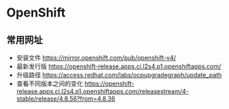 # OpenShift

## 常用网址

- 安装文件 https://mirror.openshift.com/pub/openshift-v4/
- 最新发行版 https://openshift-release.apps.ci.l2s4.p1.openshiftapps.com/
- 升级路径 https://access.redhat.com/labs/ocpupgradegraph/update_path
- 查看不同版本之间的变化 https://openshift-release.apps.ci.l2s4.p1.openshiftapps.com/releasestream/4-stable/release/4.8.56?from=4.8.36 
